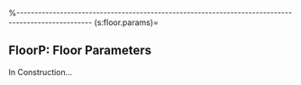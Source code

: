 %---------------------------------------------------------------------------------------------------
(s:floor.params)=
## FloorP: Floor Parameters

In Construction...

